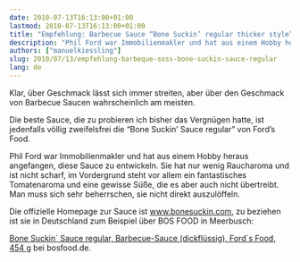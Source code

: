 ```yaml
---
date: 2010-07-13T16:13:00+01:00
lastmod: 2010-07-13T16:13:00+01:00
title: "Empfehlung: Barbecue Sauce “Bone Suckin’ regular thicker style” von Ford’s Food"
description: "Phil Ford war Immobilienmakler und hat aus einem Hobby heraus angefangen, diese Sauce zu entwickeln."
authors: ["manuelkiessling"]
slug: 2010/07/13/empfehlung-barbeque-soss-bone-suckin-sauce-regular
lang: de
---
```


Klar, über Geschmack lässt sich immer streiten, aber über den Geschmack von Barbecue Saucen wahrscheinlich am meisten.
<p>
Die beste Sauce, die zu probieren ich bisher das Vergnügen hatte, ist jedenfalls völlig zweifelsfrei die “Bone Suckin’ Sauce regular” von Ford’s Food.
</p><p>
Phil Ford war Immobilienmakler und hat aus einem Hobby heraus angefangen, diese Sauce zu entwickeln. Sie hat nur wenig Raucharoma und ist nicht scharf, im Vordergrund steht vor allem ein fantastisches Tomatenaroma und eine gewisse Süße, die es aber auch nicht übertreibt. Man muss sich sehr beherrschen, sie nicht direkt auszulöffeln.
</p><p>
Die offizielle Homepage zur Sauce ist <a href="http://www.bonesuckin.com/">www.bonesuckin.com</a>, zu beziehen ist sie in Deutschland zum Beispiel über BOS FOOD in Meerbusch:
</p><p>
<a href="https://www.bosfood.de/Bone_Suckin%B4_Sauce_regular_Barbecue_Sauce_dickfluessig_Ford%B4s_Food_454_g_11;20504;bone+suckin%2C%2C;0.html">Bone Suckin´ Sauce regular, Barbecue-Sauce (dickflüssig), Ford´s Food, 454 g</a> bei bosfood.de.</p>
